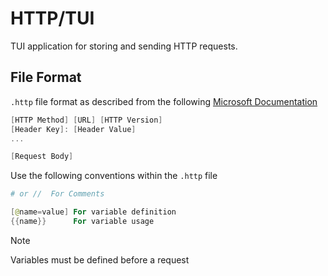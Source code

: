 # HTTP/TUI

TUI application for storing and sending HTTP requests.

## File Format

`.http` file format as described from the following 
[Microsoft Documentation](https://learn.microsoft.com/en-us/aspnet/core/test/http-files?view=aspnetcore-8.0)

```ps1
[HTTP Method] [URL] [HTTP Version]
[Header Key]: [Header Value]
...

[Request Body]
```

Use the following conventions within the `.http` file
```ps1
# or //  For Comments

[@name=value] For variable definition
{{name}}      For variable usage
```

>[!NOTE]
>Variables must be defined before a request
